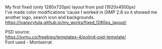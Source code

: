 My first fixed (only 1280x720px) layout from psd (1920x4500px) <br />
I've made color modifications 'cause I worked in GIMP 2.8 so it showed me another logo, search icon and backgrounds.<br />
https://ivanprytula.github.io/my_works/fixed_1280px_layout/

PSD source:<br />
https://symu.co/freebies/templates-4/polind-psd-template/ <br />
Font used - Montserrat
